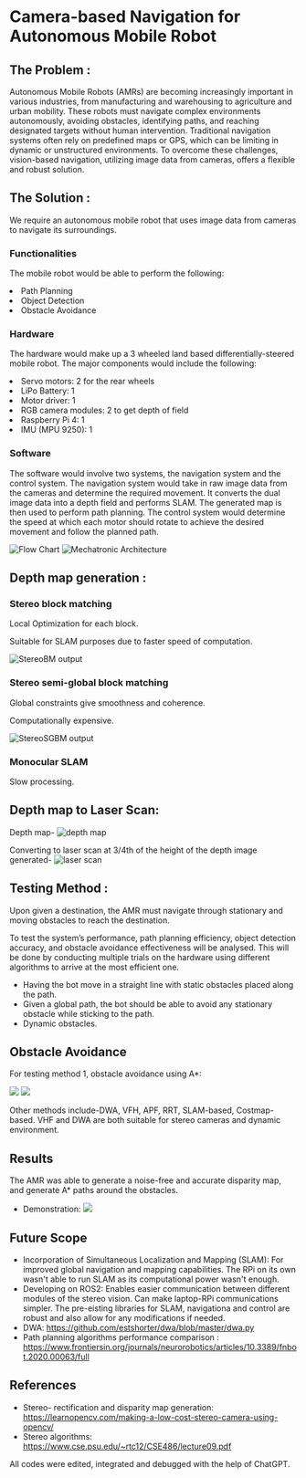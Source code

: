 # Camera-based Navigation for Autonomous Mobile Robot

## The Problem : 

Autonomous Mobile Robots (AMRs) are becoming increasingly important in various industries, from manufacturing and warehousing to agriculture and urban mobility. These robots must navigate complex environments autonomously, avoiding obstacles, identifying paths, and reaching designated targets without human intervention. Traditional navigation systems often rely on predefined maps or GPS, which can be limiting in dynamic or unstructured environments. To overcome these challenges, vision-based navigation, utilizing image data from cameras, offers a flexible and robust solution.



## The Solution :

We require an autonomous mobile robot that uses image data from cameras to navigate its surroundings.

### Functionalities

The mobile robot would be able to perform the following:
<li>Path Planning</li>
<li>Object Detection</li>
<li>Obstacle Avoidance</li>


### Hardware

The hardware would make up a 3 wheeled land based differentially-steered mobile robot. The major components would include the following:

<li>Servo motors: 2 for the rear wheels</li>
<li>LiPo Battery: 1</li>
<li>Motor driver: 1</li>
<li>RGB camera modules: 2 to get depth of field</li>
<li>Raspberry Pi 4: 1</li>
<li>IMU (MPU 9250): 1</li>


### Software

The software would involve two systems, the navigation system and the control system.
The navigation system would take in raw image data from the cameras and determine the required movement. It converts the dual image data into a depth field and performs SLAM. The generated map is then used to perform path planning. The control system would determine the speed at which each motor should rotate to achieve the desired movement and follow the planned path.

<img src="https://github.com/kanishka-varshini/camera-based-navigation-for-autonomous-mobile-robot/blob/main/images/flowchart_final.png" alt="Flow Chart"/>
<img src="https://github.com/kanishka-varshini/camera-based-navigation-for-autonomous-mobile-robot/blob/main/images/mechatronic_architecture.png" alt="Mechatronic Architecture"/>

## Depth map generation :

### Stereo block matching
Local Optimization for each block.

Suitable for SLAM purposes due to faster speed of computation.

<img src="https://github.com/kanishka-varshini/camera-based-navigation-for-autonomous-mobile-robot/blob/main/stereobm.png" alt="StereoBM output"/>

### Stereo semi-global block matching
Global constraints give smoothness and coherence.

Computationally expensive.

<img src="https://github.com/kanishka-varshini/camera-based-navigation-for-autonomous-mobile-robot/blob/main/stereosgbm.png" alt="StereoSGBM output"/>

### Monocular SLAM
Slow processing.


## Depth map to Laser Scan:

Depth map-
<img src="https://github.com/kanishka-varshini/camera-based-navigation-for-autonomous-mobile-robot/blob/main/depthmap.png" alt="depth map"/>

Converting to laser scan at 3/4th of the height of the depth image generated-
<img src="https://github.com/kanishka-varshini/camera-based-navigation-for-autonomous-mobile-robot/blob/main/laserscan%20polar%20plot.png" alt="laser scan"/>


## Testing Method :

Upon given a destination, the AMR must navigate through stationary and moving obstacles to reach the destination.

To test the system’s performance, path planning efficiency, object detection accuracy, and obstacle avoidance effectiveness will be analysed. This will be done by conducting multiple trials on the hardware using different algorithms to arrive at the most efficient one.

* Having the bot move in a straight line with static obstacles placed along the path.
* Given a global path, the bot should be able to avoid any stationary obstacle while sticking to the path.
* Dynamic obstacles.



## Obstacle Avoidance
For testing method 1, obstacle avoidance using A*:

<img src="https://github.com/kanishka-varshini/camera-based-navigation-for-autonomous-mobile-robot/blob/main/github_1.jpg"/>
<img src="https://github.com/kanishka-varshini/camera-based-navigation-for-autonomous-mobile-robot/blob/main/github_3.png"/>

Other methods include-DWA, VFH, APF, RRT, SLAM-based, Costmap-based. 
VHF and DWA are both suitable for stereo cameras and dynamic environment.

## Results
The AMR was able to generate a noise-free and accurate disparity map, and generate A* paths around the obstacles.


* Demonstration: <img src="https://github.com/kanishka-varshini/camera-based-navigation-for-autonomous-mobile-robot/blob/main/images/demo1.png"/>
  
## Future Scope
* Incorporation of Simultaneous Localization and Mapping (SLAM): For improved global navigation and mapping capabilities. The RPi on its own wasn't able to run SLAM as its computational power wasn't enough.
* Developing on ROS2: Enables easier communication between different modules of the stereo vision. Can make laptop-RPi communications simpler. The pre-eisting libraries for SLAM, navigationa and control are robust and also allow for any modifications if needed.
* DWA: https://github.com/estshorter/dwa/blob/master/dwa.py
* Path planning algorithms performance comparison : https://www.frontiersin.org/journals/neurorobotics/articles/10.3389/fnbot.2020.00063/full 

## References

* Stereo- rectification and disparity map generation: https://learnopencv.com/making-a-low-cost-stereo-camera-using-opencv/
* Stereo algorithms: https://www.cse.psu.edu/~rtc12/CSE486/lecture09.pdf

All codes were edited, integrated and debugged with the help of ChatGPT. 



